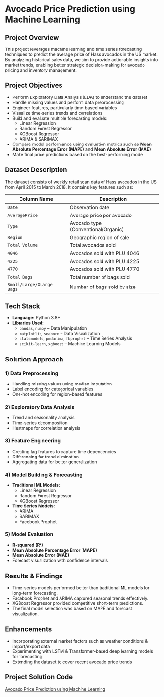 # Avocado Price Prediction using Machine Learning

## Project Overview
This project leverages machine learning and time series forecasting techniques to predict the average price of Hass avocados in the US market. By analyzing historical sales data, we aim to provide actionable insights into market trends, enabling better strategic decision-making for avocado pricing and inventory management.

## Project Objectives
- Perform Exploratory Data Analysis (EDA) to understand the dataset
- Handle missing values and perform data preprocessing
- Engineer features, particularly time-based variables
- Visualize time-series trends and correlations
- Build and evaluate multiple forecasting models:
  - Linear Regression
  - Random Forest Regressor
  - XGBoost Regressor
  - ARIMA & SARIMAX
- Compare model performance using evaluation metrics such as **Mean Absolute Percentage Error (MAPE)** and **Mean Absolute Error (MAE)**
- Make final price predictions based on the best-performing model
## Dataset Description
The dataset consists of weekly retail scan data of Hass avocados in the US from April 2015 to March 2018. It contains key features such as:

| Column Name       | Description |
|------------------|-------------|
| `Date`           | Observation date |
| `AveragePrice`   | Average price per avocado |
| `Type`           | Avocado type (Conventional/Organic) |
| `Region`         | Geographic region of sale |
| `Total Volume`   | Total avocados sold |
| `4046`           | Avocados sold with PLU 4046 |
| `4225`           | Avocados sold with PLU 4225 |
| `4770`           | Avocados sold with PLU 4770 |
| `Total Bags`     | Total number of bags sold |
| `Small/Large/XLarge Bags` | Number of bags sold by size |

## Tech Stack
- **Language:** Python 3.8+
- **Libraries Used:**
  - `pandas`, `numpy` – Data Manipulation
  - `matplotlib`, `seaborn` – Data Visualization
  - `statsmodels`, `pmdarima`, `fbprophet` – Time Series Analysis
  - `scikit-learn`, `xgboost` – Machine Learning Models
  
## Solution Approach

### 1) Data Preprocessing
- Handling missing values using median imputation
- Label encoding for categorical variables
- One-hot encoding for region-based features

### 2) Exploratory Data Analysis
- Trend and seasonality analysis
- Time-series decomposition
- Heatmaps for correlation analysis

### 3) Feature Engineering
- Creating lag features to capture time dependencies
- Differencing for trend elimination
- Aggregating data for better generalization

### 4) Model Building & Forecasting
- **Traditional ML Models:**
  - Linear Regression
  - Random Forest Regressor
  - XGBoost Regressor
- **Time Series Models:**
  - ARIMA
  - SARIMAX
  - Facebook Prophet

### 5) Model Evaluation
- **R-squared (R²)**
- **Mean Absolute Percentage Error (MAPE)**
- **Mean Absolute Error (MAE)**
- Forecast visualization with confidence intervals

## Results & Findings
- Time-series models performed better than traditional ML models for long-term forecasting.
- Facebook Prophet and ARIMA captured seasonal trends effectively.
- XGBoost Regressor provided competitive short-term predictions.
- The final model selection was based on MAPE and forecast visualization.

## Enhancements
- Incorporating external market factors such as weather conditions & import/export data
- Experimenting with LSTM & Transformer-based deep learning models for forecasting
- Extending the dataset to cover recent avocado price trends
  
## Project Solution Code
[Avocado Price Prediction using Machine Learning](https://www.projectpro.io/project-use-case/perform-time-series-modelling-facebook-prophet)

